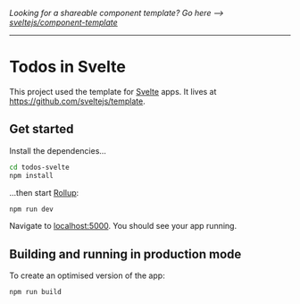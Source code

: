 _Looking for a shareable component template? Go here --> [sveltejs/component-template](https://github.com/sveltejs/component-template)_

---

# Todos in Svelte

This project used the template for [Svelte](https://svelte.dev) apps. It lives at https://github.com/sveltejs/template.

## Get started

Install the dependencies...

```bash
cd todos-svelte
npm install
```

...then start [Rollup](https://rollupjs.org):

```bash
npm run dev
```

Navigate to [localhost:5000](http://localhost:5000). You should see your app running.

## Building and running in production mode

To create an optimised version of the app:

```bash
npm run build
```
